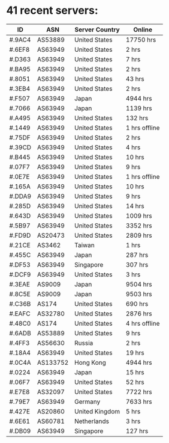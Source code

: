 # 41 recent servers:

| ID | ASN | Server Country | Online |
| ------ | ------ | ------ | ------ |
| #.9AC4 | AS53889 | United States | 17750 hrs |
| #.6EF8 | AS63949 | United States | 2 hrs |
| #.D363 | AS63949 | United States | 7 hrs |
| #.BA95 | AS63949 | United States | 2 hrs |
| #.8051 | AS63949 | United States | 43 hrs |
| #.3EB4 | AS63949 | United States | 2 hrs |
| #.F507 | AS63949 | Japan | 4944 hrs |
| #.7066 | AS63949 | Japan | 1139 hrs |
| #.A495 | AS63949 | United States | 132 hrs |
| #.1449 | AS63949 | United States | 1 hrs offline |
| #.75DF | AS63949 | United States | 2 hrs |
| #.39CD | AS63949 | United States | 4 hrs |
| #.B445 | AS63949 | United States | 10 hrs |
| #.07F7 | AS63949 | United States | 9 hrs |
| #.0E7E | AS63949 | United States | 1 hrs offline |
| #.165A | AS63949 | United States | 10 hrs |
| #.DDA9 | AS63949 | United States | 9 hrs |
| #.285D | AS63949 | United States | 14 hrs |
| #.643D | AS63949 | United States | 1009 hrs |
| #.5B97 | AS63949 | United States | 3352 hrs |
| #.FD9D | AS20473 | United States | 2809 hrs |
| #.21CE | AS3462 | Taiwan | 1 hrs |
| #.455C | AS63949 | Japan | 287 hrs |
| #.DF53 | AS63949 | Singapore | 307 hrs |
| #.DCF9 | AS63949 | United States | 3 hrs |
| #.3EAE | AS9009 | Japan | 9504 hrs |
| #.8C5E | AS9009 | Japan | 9503 hrs |
| #.C36B | AS174 | United States | 690 hrs |
| #.EAFC | AS32780 | United States | 2876 hrs |
| #.48C0 | AS174 | United States | 4 hrs offline |
| #.6ADB | AS53889 | United States | 9 hrs |
| #.4FF3 | AS56630 | Russia | 2 hrs |
| #.18A4 | AS63949 | United States | 19 hrs |
| #.0C4A | AS133752 | Hong Kong | 4944 hrs |
| #.0224 | AS63949 | Japan | 15 hrs |
| #.06F7 | AS63949 | United States | 52 hrs |
| #.E7E8 | AS32097 | United States | 7722 hrs |
| #.79E7 | AS63949 | Germany | 7633 hrs |
| #.427E | AS20860 | United Kingdom | 5 hrs |
| #.6E61 | AS60781 | Netherlands | 3 hrs |
| #.DB09 | AS63949 | Singapore | 127 hrs |

